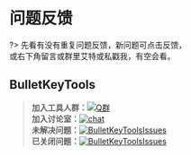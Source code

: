 <!--
 * @Description: 
 * @Author: Bullet.S
 * @Date: 2019-12-19 01:47:22
 * @LastEditors  : Bullet.S
 * @LastEditTime : 2019-12-21 22:41:45
 * @Email: animator.bullet@foxmail.com
 -->

# 问题反馈

?> 先看有没有重复问题反馈，新问题可点击反馈，  
或右下角留言或群里艾特或私戳我，有空会看。

## BulletKeyTools

> **加入工具人群：**[![Q群](https://img.shields.io/badge/交流吹水群-993590655-red?style=flat-square&logo=Tencent-QQ)](https://jq.qq.com/?_wv=1027&k=5jFuDzd)  
> **加入讨论室：**[![chat](https://img.shields.io/gitter/room/Bullet-S/aceDocs?label=%E5%BB%BA%E8%AE%AE%E4%BA%A4%E6%B5%81&style=flat-square)](https://gitter.im/Bullet-S/aceDocs)  
> **未解决问题：**[![BulletKeyToolsIssues](https://img.shields.io/github/issues/AnimatorBullet/BulletKeyTools?color=yellow&style=flat-square)](https://github.com/AnimatorBullet/aceDocs/issues)  
> **已关闭问题：**[![BulletKeyToolsIssues](https://img.shields.io/github/issues-closed/AnimatorBullet/BulletKeyTools?style=flat-square)](https://github.com/AnimatorBullet/aceDocs/issues)  